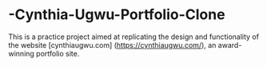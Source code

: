 # -Cynthia-Ugwu-Portfolio-Clone
This is a practice project aimed at replicating the design and functionality of the website [cynthiaugwu.com] (https://cynthiaugwu.com/), an award-winning portfolio site.
